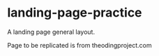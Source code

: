 # landing-page-practice
A landing page general layout.

Page to be replicated is from theodingproject.com
